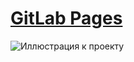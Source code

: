 # [**GitLab Pages**](https://rastudio.gitlab.io/fdc2021/)
![Иллюстрация к проекту](https://rastudio.gitlab.io/fdc2021/cover.jpg)
